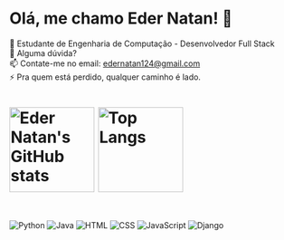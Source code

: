 # Olá, me chamo Eder Natan! 👋

🤔 Estudante de Engenharia de Computação - Desenvolvedor Full Stack<br>
💬 Alguma dúvida?<br>
📫 Contate-me no email: edernatan124@gmail.com<br>
⚡ Pra quem está perdido, qualquer caminho é lado.<br>

<div>
  <h1>
    <img align="center" src="https://github-readme-stats.vercel.app/api?username=edernatanzz&theme=onedark&show_icons=true" alt="Eder Natan's GitHub stats" height="150" />
    <img align="center" src="https://github-readme-stats.vercel.app/api/top-langs/?username=edernatanzz&theme=onedark&layout=compact" alt="Top Langs" height="150" />
  </h1>
</div><br>


<div>
  <p> 
    <img src="https://img.icons8.com/color/48/000000/python.png" alt="Python" />
    <img src="https://img.icons8.com/color/48/000000/java-coffee-cup-logo.png" alt="Java" />
    <img src="https://img.icons8.com/color/48/000000/html-5.png" alt="HTML" />
    <img src="https://img.icons8.com/color/48/000000/css3.png" alt="CSS" />
    <img src="https://img.icons8.com/color/48/000000/javascript.png" alt="JavaScript" />
    <img src="https://img.icons8.com/color/48/000000/django.png" alt="Django" />
  </p>
</div>
